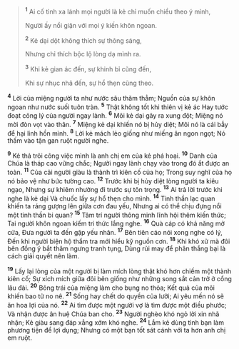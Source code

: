 
> <sup><b>1</b></sup> Ai cố tình xa lánh mọi người là kẻ chỉ muốn chiều theo ý mình,
> 
> Người ấy nổi giận với mọi ý kiến khôn ngoan.
> 
> <sup><b>2</b></sup> Kẻ dại dột không thích sự thông sáng,
> 
> Nhưng chỉ thích bộc lộ lòng dạ mình ra.
> 
> <sup><b>3</b></sup> Khi kẻ gian ác đến, sự khinh bỉ cũng đến,
> 
> Khi sự nhục nhã đến, sự hổ thẹn cũng theo.
>

<sup><b>4</b></sup> Lời của miệng người ta như nước sâu thăm thẳm; Nguồn của sự khôn ngoan như nước suối tuôn tràn. <sup><b>5</b></sup> Thật không tốt khi thiên vị kẻ ác Hay tước đoạt công lý của người ngay lành. <sup><b>6</b></sup> Môi kẻ dại gây ra xung đột; Miệng nó mời đòn vọt vào thân. <sup><b>7</b></sup> Miệng kẻ dại khiến nó bị hủy diệt; Môi nó là cái bẫy để hại linh hồn mình. <sup><b>8</b></sup> Lời kẻ mách lẻo giống như miếng ăn ngon ngọt; Nó thấm vào tận gan ruột người nghe.

<sup><b>9</b></sup> Kẻ thả trôi công việc mình là anh chị em của kẻ phá hoại. <sup><b>10</b></sup> Danh của Chúa là tháp cao vững chắc; Người ngay lành chạy vào trong đó ắt được an toàn. <sup><b>11</b></sup> Của cải người giàu là thành trì kiên cố của họ; Trong suy nghĩ của họ nó bảo vệ như bức tường cao. <sup><b>12</b></sup> Trước khi bị hủy diệt lòng người ta kiêu ngạo, Nhưng sự khiêm nhường đi trước sự tôn trọng. <sup><b>13</b></sup> Ai trả lời trước khi nghe là kẻ dại Và chuốc lấy sự hổ thẹn cho mình. <sup><b>14</b></sup> Tinh thần lạc quan khiến ta ráng gượng lên giữa cơn đau yếu, Nhưng ai có thể chịu đựng nổi một tinh thần bi quan? <sup><b>15</b></sup> Tâm trí người thông minh lĩnh hội thêm kiến thức; Tai người khôn ngoan kiếm tri thức lắng nghe. <sup><b>16</b></sup> Quà cáp có khả năng mở cửa, Ðưa người ta đến gặp yếu nhân. <sup><b>17</b></sup> Bên tiên cáo nói xong nghe có lý, Đến khi người biện hộ thẩm tra mới hiểu kỹ nguồn cơn. <sup><b>18</b></sup> Khi khó xử mà đôi bên đồng ý bắt thăm ngưng tranh tụng, Dùng rủi may để phân thắng bại là cách giải quyết nên làm.

<sup><b>19</b></sup> Lấy lại lòng của một người bị làm mích lòng thật khó hơn chiếm một thành kiên cố; Sự xích mích giữa đôi bên giống như những song sắt cản trở ở cổng lâu đài. <sup><b>20</b></sup> Bông trái của miệng làm cho bụng no thỏa; Kết quả của môi khiến bao tử no nê. <sup><b>21</b></sup> Sống hay chết do quyền của lưỡi; Ai yêu mến nó sẽ ăn hoa lợi của nó. <sup><b>22</b></sup> Ai tìm được một người vợ là tìm được một điều phước; Và nhận được ân huệ Chúa ban cho. <sup><b>23</b></sup> Người nghèo khó ngỏ lời xin nhã nhặn; Kẻ giàu sang đáp xẳng xớm khó nghe. <sup><b>24</b></sup> Lắm kẻ dùng tình bạn làm phương tiện để lợi dụng; Nhưng có một bạn tốt sát cánh với ta hơn anh chị em ruột.

